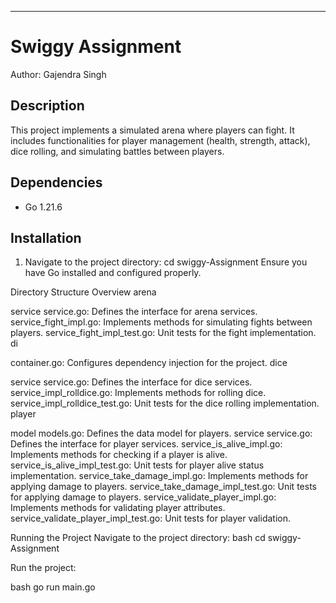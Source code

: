 ---

# Swiggy Assignment

Author: Gajendra Singh

## Description
This project implements a simulated arena where players can fight. It includes functionalities for player management (health, strength, attack), dice rolling, and simulating battles between players.


## Dependencies
- Go 1.21.6

## Installation
1. Navigate to the project directory: 
   cd swiggy-Assignment
  Ensure you have Go installed and configured properly.


Directory Structure Overview
arena

service
service.go: Defines the interface for arena services.
service_fight_impl.go: Implements methods for simulating fights between players.
service_fight_impl_test.go: Unit tests for the fight implementation.
di

container.go: Configures dependency injection for the project.
dice

service
service.go: Defines the interface for dice services.
service_impl_rolldice.go: Implements methods for rolling dice.
service_impl_rolldice_test.go: Unit tests for the dice rolling implementation.
player

model
models.go: Defines the data model for players.
service
service.go: Defines the interface for player services.
service_is_alive_impl.go: Implements methods for checking if a player is alive.
service_is_alive_impl_test.go: Unit tests for player alive status implementation.
service_take_damage_impl.go: Implements methods for applying damage to players.
service_take_damage_impl_test.go: Unit tests for applying damage to players.
service_validate_player_impl.go: Implements methods for validating player attributes.
service_validate_player_impl_test.go: Unit tests for player validation.

Running the Project
Navigate to the project directory:
bash
cd swiggy-Assignment

Run the project:

bash
go run main.go

